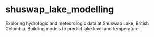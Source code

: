 # shuswap_lake_modelling
Exploring hydrologic and meteorologic data at Shuswap Lake, British Columbia.  Building models to predict lake level and temperature.
